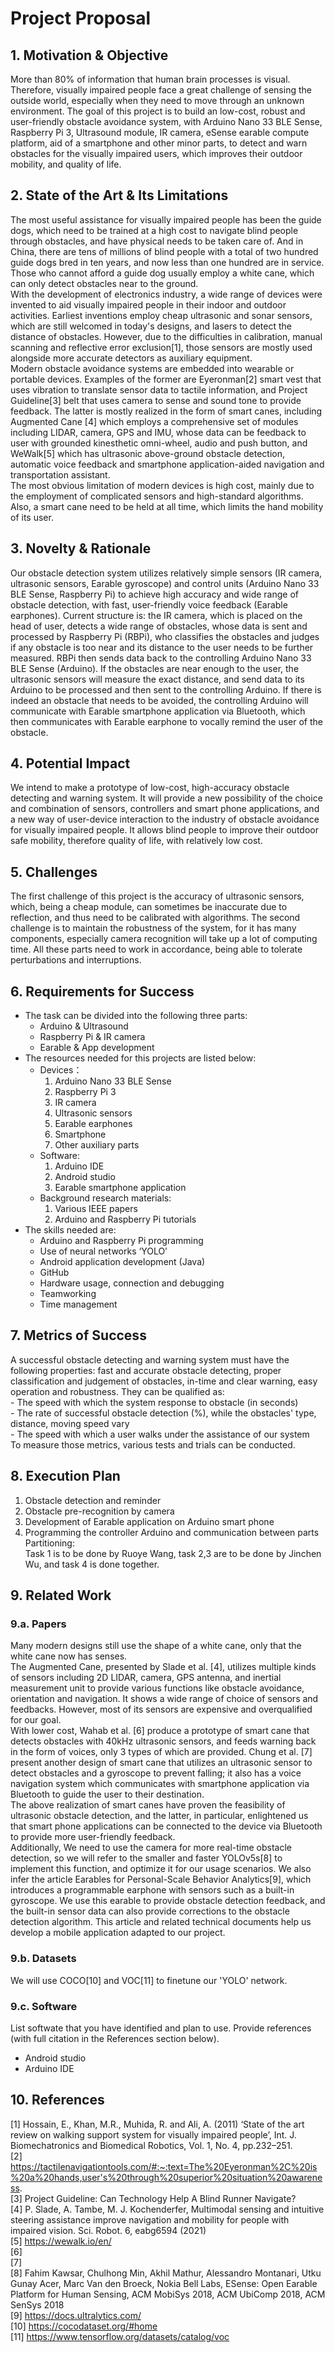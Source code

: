 # Project Proposal

## 1. Motivation & Objective

More than 80% of information that human brain processes is visual. Therefore, visually impaired people face a great challenge of sensing the outside world, especially when they need to move through an unknown environment. The goal of this project is to build an low-cost, robust and user-friendly obstacle avoidance system, with Arduino Nano 33 BLE Sense, Raspberry Pi 3, Ultrasound module, IR camera, eSense earable compute platform, aid of a smartphone and other minor parts, to detect and warn obstacles for the visually impaired users, which improves their outdoor mobility, and quality of life.

## 2. State of the Art & Its Limitations

The most useful assistance for visually impaired people has been the guide dogs, which need to be trained at a high cost to navigate blind people through obstacles, and have physical needs to be taken care of. And in China, there are tens of millions of blind people with a total of two hundred guide dogs bred in ten years, and now less than one hundred are in service. Those who cannot afford a guide dog usually employ a white cane, which can only detect obstacles near to the ground.    
With the development of electronics industry, a wide range of devices were invented to aid visually impaired people in their indoor and outdoor activities. Earliest inventions employ cheap ultrasonic and sonar sensors, which are still welcomed in today's designs, and lasers to detect the distance of obstacles. However, due to the difficulties in calibration, manual scanning and reflective error exclusion[1], those sensors are mostly used alongside more accurate detectors as auxiliary equipment.    
Modern obstacle avoidance systems are embedded into wearable or portable devices. Examples of the former are Eyeronman[2] smart vest that uses vibration to translate sensor data to tactile information, and Project Guideline[3] belt that uses camera to sense and sound tone to provide feedback. The latter is mostly realized in the form of smart canes, including Augmented Cane [4] which employs a comprehensive set of modules including LIDAR, camera, GPS and IMU, whose data can be feedback to user with grounded kinesthetic omni-wheel, audio and push button, and WeWalk[5] which has ultrasonic above-ground obstacle detection, automatic voice feedback and smartphone application-aided navigation and transportation assistant.    
The most obvious limitation of modern devices is high cost, mainly due to the employment of complicated sensors and high-standard algorithms. Also, a smart cane need to be held at all time, which limits the hand mobility of its user.    

## 3. Novelty & Rationale

Our obstacle detection system utilizes relatively simple sensors (IR camera, ultrasonic sensors, Earable gyroscope) and control units (Arduino Nano 33 BLE Sense, Raspberry Pi) to achieve high accuracy and wide range  of obstacle detection, with fast, user-friendly voice feedback (Earable earphones). Current structure is: the IR camera, which is placed on the head of user, detects a wide range of obstacles, whose data is sent and processed by Raspberry Pi (RBPi), who classifies the obstacles and judges if any obstacle is too near and its distance to the user needs to be further measured. RBPi then sends data back to the controlling Arduino Nano 33 BLE Sense (Arduino). If the obstacles are near enough to the user, the ultrasonic sensors will measure the exact distance, and send data to its Arduino to be processed and then sent to the controlling Arduino. If there is indeed an obstacle that needs to be avoided, the controlling Arduino will communicate with Earable smartphone application via Bluetooth, which then communicates with Earable earphone to vocally remind the user of the obstacle.

## 4. Potential Impact

We intend to make a prototype of low-cost, high-accuracy obstacle detecting and warning system.  It will provide a new possibility of the choice and combination of sensors, controllers and smart phone applications, and a new way of user-device interaction to the industry of obstacle avoidance for visually impaired people. It allows blind people to improve their outdoor safe mobility, therefore quality of life, with relatively low cost.

## 5. Challenges

The first challenge of this project is the accuracy of ultrasonic sensors, which, being a cheap module, can sometimes be inaccurate due to reflection, and thus need to be calibrated with algorithms. The second challenge is to maintain the robustness of the system, for it has many components, especially camera recognition will take up a lot of computing time. All these parts need to work in accordance, being able to tolerate perturbations and interruptions.


## 6. Requirements for Success

- The task can be divided into the following three parts:    
    - Arduino & Ultrasound    
    - Raspberry Pi & IR camera    
    - Earable & App development    
- The resources needed for this projects are listed below:    
    - Devices：    
        1. Arduino Nano 33 BLE Sense    
        2. Raspberry Pi 3    
        3. IR camera    
        4. Ultrasonic sensors    
        5. Earable earphones     
        6. Smartphone    
        7. Other auxiliary parts     
    - Software:    
        1. Arduino IDE   
        2. Android studio   
        3. Earable smartphone application   
    - Background research materials:    
        1. Various IEEE papers    
        2. Arduino and Raspberry Pi tutorials      
- The skills needed are:    
    - Arduino and Raspberry Pi programming
    - Use of neural networks ‘YOLO’
    - Android application development (Java)    
    - GitHub    
    - Hardware usage, connection and debugging    
    - Teamworking     
    - Time management    

## 7. Metrics of Success

A successful obstacle detecting and warning system must have the following properties: fast and accurate obstacle detecting, proper classification and judgement of obstacles, in-time and clear warning, easy operation and robustness. They can be qualified as:     
    - The speed with which the system response to obstacle (in seconds)     
    - The rate of successful obstacle detection (%), while the obstacles' type, distance, moving speed vary     
    - The speed with which a user walks under the assistance of our system    
    To measure those metrics, various tests and trials can be conducted.    

## 8. Execution Plan

1. Obstacle detection and reminder     
2. Obstacle pre-recognition by camera    
3. Development of Earable application on Arduino smart phone    
4. Programming the controller Arduino and communication between parts  
Partitioning:      
Task 1 is to be done by Ruoye Wang, task 2,3 are to be done by Jinchen Wu, and task 4 is done together.   

## 9. Related Work

### 9.a. Papers

Many modern designs still use the shape of a white cane, only that the white cane now has senses.       
The Augmented Cane, presented by Slade et al. [4], utilizes multiple kinds of sensors including 2D LIDAR, camera, GPS antenna, and inertial measurement unit to provide various functions like obstacle avoidance, orientation and navigation. It shows a wide range of choice of sensors and feedbacks. However, most of its sensors are expensive and overqualified for our goal.      
With lower cost, Wahab et al. [6] produce a prototype of smart cane that detects obstacles with 40kHz ultrasonic sensors, and feeds warning back in the form of voices, only 3 types of which are provided. Chung et al. [7] present another design of smart cane that utilizes an ultrasonic sensor to detect obstacles and a gyroscope to prevent falling; it also has a voice navigation system which communicates with smartphone application via Bluetooth to guide the user to their destination.      
The above realization of smart canes have proven the feasibility of ultrasonic obstacle detection, and the latter, in particular, enlightened us that smart phone applications can be connected to the device via Bluetooth to provide more user-friendly feedback.       
Additionally, We need to use the camera for more real-time obstacle detection, so we will refer to the smaller and faster YOLOv5s[8] to implement this function, and optimize it for our usage scenarios. We also infer the article Earables for Personal-Scale Behavior Analytics[9], which introduces a programmable earphone with sensors such as a built-in gyroscope. We use this earable to provide obstacle detection feedback, and the built-in sensor data can also provide corrections to the obstacle detection algorithm. This article and related technical documents help us develop a mobile application adapted to our project.   


### 9.b. Datasets

We will use COCO[10] and VOC[11] to finetune our 'YOLO' network.    

### 9.c. Software

List softwate that you have identified and plan to use. Provide references (with full citation in the References section below).
- Android studio    
- Arduino IDE    


## 10. References

[1] Hossain, E., Khan, M.R., Muhida, R. and Ali, A. (2011) ‘State of the art review on walking support system for visually impaired people’, Int. J. Biomechatronics and Biomedical Robotics, Vol. 1, No. 4, pp.232–251.     
[2] https://tactilenavigationtools.com/#:~:text=The%20Eyeronman%2C%20is%20a%20hands,user's%20through%20superior%20situation%20awareness.     
[3] Project Guideline: Can Technology Help A Blind Runner Navigate?     
[4] P. Slade, A. Tambe, M. J. Kochenderfer, Multimodal sensing and intuitive steering assistance improve navigation and mobility for people with impaired vision. Sci. Robot. 6, eabg6594 (2021)    
[5] https://wewalk.io/en/    
[6]    
[7]     
[8] Fahim Kawsar, Chulhong Min, Akhil Mathur, Alessandro Montanari, Utku Gunay Acer, Marc Van den Broeck, Nokia Bell Labs, ESense: Open Earable Platform for Human Sensing, ACM MobiSys 2018, ACM UbiComp 2018, ACM SenSys 2018       
[9] https://docs.ultralytics.com/      
[10] https://cocodataset.org/#home     
[11] https://www.tensorflow.org/datasets/catalog/voc     



